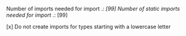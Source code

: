 Number of imports needed for import .*:          [99]
Number of static imports needed for import .*:   [99]

[x] Do not create imports for types starting with a lowercase letter
